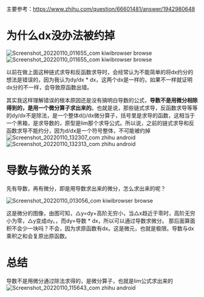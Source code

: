 主要参考：https://www.zhihu.com/question/66601481/answer/1942980648

# 为什么dx没办法被约掉

![Screenshot_20220110_011655_com kiwibrowser browse](https://user-images.githubusercontent.com/74129445/148732536-40fcbeaa-31a2-483c-9a66-c67d02d77f1b.jpg)  
![Screenshot_20220110_011655_com kiwibrowser browse](https://user-images.githubusercontent.com/74129445/148732541-9da05d96-2a4b-417d-89a9-6369b9efdc31.jpg)  

  以前在做上面这种链式求导和反函数求导时，会经常认为不能简单的将dx约分的想法是错误的，因为我认为dy/dx * dx，这两个dx是一样的，如果不一样就证明dx分的不一样，会导致原函数出错。  
  
  其实我这样理解错误的根本原因还是没有搞明白导数的公式，**导数不是用微分相除得到的，是用一个微分算子求出来的**。也就是说，那些链式求导，反函数求导等等的dy/dx不是除法，是一个整体d()/dx微分算子，括号里是求导的函数，这相当于一个黑箱，是求导数的，原型是lim那个求导公式。所以说，之前的链式求导和反函数求导不能约分，因为d/dx是一个符号整体，不可能被约掉  
  ![Screenshot_20220110_132307_com zhihu android](https://user-images.githubusercontent.com/74129445/148733295-80907dc3-5a89-49b0-9037-6c4d9eeffbe3.jpg)  
  ![Screenshot_20220110_132313_com zhihu android](https://user-images.githubusercontent.com/74129445/148733343-dce3421d-d0cd-4854-9b38-e8b92eb5a4c5.jpg)  
# 导数与微分的关系  
先有导数，再有微分，即是用导数求出来的微分，怎么求出来的呢？  

![Screenshot_20220110_013056_com kiwibrowser browse](https://user-images.githubusercontent.com/74129445/148733649-f02f53e2-29b8-44ae-ad37-0808d31cafe6.jpg)  

这是微分的图像，由图可知，△y=dy+高阶无穷小，当△x趋近于零时，高阶无穷小为零，△y变成dy。，而dy=导数 * dx，所以可以通过导数求微分。 
那后面算面积不会少一块吗？不会，因为求原函数有dx。这是微元，也就是极限。导数与dx乘积之和会复原出原函数。


# 总结  

导数不是用微分通过除法求得的，是微分算子，也就是lim公式求出来的  
![Screenshot_20220110_115643_com zhihu android](https://user-images.githubusercontent.com/74129445/148734537-1f09a04c-65ab-4d48-a84d-3ec76f473863.jpg)  
